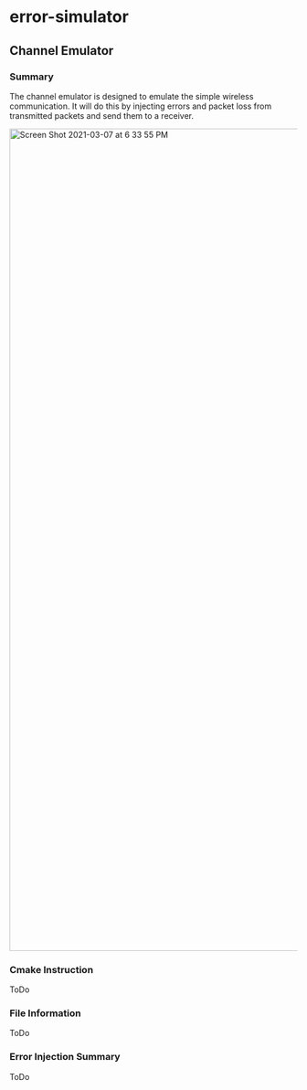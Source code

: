 # error-simulator
## Channel Emulator

### Summary
The channel emulator is designed to emulate the simple wireless communication. It will do this by injecting errors and packet loss from transmitted packets and send them to a receiver.

<img width="1440" alt="Screen Shot 2021-03-07 at 6 33 55 PM" src="https://user-images.githubusercontent.com/43734825/110267676-298deb80-7f75-11eb-9544-209a401b543f.png">


### Cmake Instruction
ToDo

### File Information
ToDo

### Error Injection Summary
ToDo
